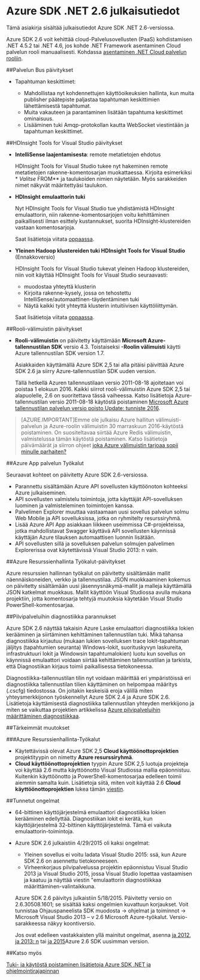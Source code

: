 <properties 
   pageTitle="Azure SDK .NET 2.6 julkaisutiedot" 
   description="Azure SDK .NET 2.6 julkaisutiedot" 
   services="app-service/web" 
   documentationCenter=".net" 
   authors="Juliako" 
   manager="erikre" 
   editor=""/>

<tags
   ms.service="app-service"
   ms.devlang="multiple"
   ms.topic="article"
   ms.tgt_pltfrm="na"
   ms.workload="integration" 
   ms.date="10/17/2016"
   ms.author="juliako"/>

 
# <a name="azure-sdk-for-net-26-release-notes"></a>Azure SDK .NET 2.6 julkaisutiedot

Tämä asiakirja sisältää julkaisutiedot Azure SDK .NET 2.6-versiossa. 

Azure SDK 2.6 voit kehittää cloud-Palvelusovellusten (PaaS) kohdistamisen .NET 4.5.2 tai .NET 4.6, jos kohde .NET Framework asentaminen Cloud palvelun rooli manuaalisesti. Kohdassa [asentaminen .NET Cloud palvelun rooliin](http://go.microsoft.com/fwlink/?LinkID=309796).


##<a name="service-bus-updates"></a>Palvelun Bus päivitykset

- Tapahtuman keskittimet: 

    - Mahdollistaa nyt kohdennettujen käyttöoikeuksien hallinta, kun muita publisher päätepiste paljastaa tapahtuman keskittimien lähettämisestä tapahtumat.
    - Muita vakauteen ja parantaminen lisätään tapahtuma keskittimet ominaisuus.
    - Lisääminen tuki Amqp-protokollan kautta WebSocket viestintään ja tapahtuman keskittimet.

##<a name="hdinsight-tools-for-visual-studio-updates"></a>HDInsight Tools for Visual Studio päivitykset

- **IntelliSense laajentamisesta**: remote metatietojen ehdotus

    HDInsight Tools for Visual Studio tukee nyt hakeminen remote metatietojen rakenne-komentosarjan muokattaessa. Kirjoita esimerkiksi * *Valitse* FROM** ja taulukoiden nimien näytetään. Myös sarakkeiden nimet näkyvät määritettyäsi taulukon.

- **HDInsight emulaattorin tuki**

    Nyt HDInsight Tools for Visual Studio tue yhdistämistä HDInsight emulaattorin, niin rakenne-komentosarjojen voitu kehittäminen paikallisesti ilman esittely kustannukset, suorita HDInsight-klustereiden vastaan komentosarjoja. 

    Saat lisätietoja viitata [oppaassa](http://go.microsoft.com/fwlink/?LinkID=529540&clcid=0x409).

- **Yleinen Hadoop klustereiden tuki HDInsight Tools for Visual Studio** (Ennakkoversio)

    HDInsight Tools for Visual Studio tukevat yleinen Hadoop klustereiden, niin voit käyttää HDInsight Tools for Visual Studio seuraavasti:

    - muodostaa yhteyttä klusterin 
    - Kirjoita rakenne-kysely, jossa on tehostettu IntelliSense/automaattinen-täydentäminen tuki 
    - Näytä kaikki työt yhteyttä klusterin intuitiivisen käyttöliittymän. 

    Saat lisätietoja viitata [oppaassa](http://go.microsoft.com/fwlink/?LinkID=529540&clcid=0x409).

##<a name="in-role-cache-updates"></a>Rooli-välimuistin päivitykset

- **Rooli-välimuistin** on päivitetty käyttämään **Microsoft Azure-tallennustilan SDK** versio 4.3. Toistaiseksi **-Roolin välimuisti** käytti Azure tallennustilan SDK version 1.7.

    Asiakkaiden käyttämällä Azure SDK 2,5 tai alla pitäisi päivittää Azure SDK 2.6 ja siirry Azure-tallennustilan SDK uuden version. 

    Tällä hetkellä Azuren tallennustilaan versio 2011-08-18 ajoitetaan voi poistaa 1 elokuun 2016. Kaikki siirrot rooli-välimuistin Azure SDK 2,5 tai alapuolelle, 2.6 on suoritettava tässä vaiheessa. Katso lisätietoja Azure-tallennustilan versio 2011-08-18 käytöstä poistaminen [Microsoft Azure tallennustilan palvelun versio poisto Update: tunniste 2016](http://blogs.msdn.com/b/windowsazurestorage/archive/2015/10/19/microsoft-azure-storage-service-version-removal-update-extension-to-2016.aspx).

>[AZURE.IMPORTANT]Emme ole julkaisu Azure hallitun välimuisti-palvelun ja Azure-roolin välimuistin 30 marraskuun 2016-käytöstä poistaminen. On suositeltavaa siirtää Azure Redis välimuistin, valmistelussa tämän käytöstä poistaminen. Katso lisätietoja päivämäärät ja siirron ohjeet [joka Azure välimuistin tarjoaa sopii minulle parhaiten?](../redis-cache/cache-faq.md#which-azure-cache-offering-is-right-for-me)

##<a name="azure-app-service-tools"></a>Azure App palvelun Työkalut

Seuraavat kohteet on päivitetty Azure SDK 2.6-versiossa.

- Parannettu sisältämään Azure API sovellusten käyttöönoton kohteeksi Azure julkaiseminen.
- API sovellusten valmistelu toimintoja, jotta käyttäjät API-sovelluksen luominen ja valmisteleminen toimintojen kanssa.
- Palvelimen Explorer muuttaa vastaamaan uusi sovellus palvelun solmu Web Mobile ja API sovelluksissa, jotka on ryhmitelty resurssiryhmä.
- Lisää Azure API App asiakkaan liikkeen useimmissa C#-projekteissa, jotka mahdollistavat Swagger käyttävä API sovellusten käynnissä käyttäjän Azure tilauksen automaattisen luonnin lisätään.
- API sovellusten sillä ja sovelluksen palvelun solmujen palvelimen Explorerissa ovat käytettävissä Visual Studio 2013: n vain. 

##<a name="azure-resource-manager-tools-updates"></a>Azure Resurssienhallinta Työkalut-päivitykset

Azure resurssien hallinnan työkalut on päivitetty sisältämään mallit näennäiskoneiden, verkko ja tallennustilaa. JSON muokkaaminen kokemus on päivitetty sisältämään uusi jäsennysnäkymä-mallit ja malleja käyttämällä JSON katkelmat muokkaus. Mallit käyttöön Visual Studiossa avulla mukana projektiin, jotta komentosarja tehtyjä muutoksia käytetään Visual Studio PowerShell-komentosarjaa.

##<a name="diagnostics-improvements-for-cloud-services"></a>Pilvipalveluihin diagnostiikka parannukset

Azure SDK 2.6 näyttää takaisin Azure Laske emulaattori diagnostiikka lokien kerääminen ja siirtäminen kehittäminen tallennustilan tuki. Mikä tahansa diagnostiikka kirjautuu (mukaan lukien sovelluksen trace lokit-tapahtuman jäljitys (tapahtumien seuranta) Windows-lokit, suorituskyvyn laskureita, infrastruktuuri lokit ja Windowsin tapahtumalokien) luotu kun sovellus on käynnissä emulaattori voidaan siirtää kehittäminen tallennustilan ja tarkista, että Diagnostiikan kirjaus toimii paikallisessa tietokoneessa. 

Diagnostiikka-tallennustilan tilin nyt voidaan määrittää eri ympäristöissä eri diagnostiikka tallennustilan tilien käyttäminen on helpompaa määritys (.cscfg) tiedostossa. On joitakin keskeisiä eroja välillä miten yhteysmerkkijonon työskennellyt Azure SDK 2.4 ja Azure SDK 2.6. Lisätietoja käyttämisestä diagnostiikka tallennustilan yhteyden merkkijono ja miten se vaikuttaa projektien artikkelissa [Azure pilvipalveluihin määrittäminen diagnostiikkaa](http://go.microsoft.com/fwlink/?LinkID=532784).

##<a name="breaking-changes"></a>Tärkeimmät muutokset

###<a name="azure-resource-manager-tools"></a>Azure Resurssienhallinta-Työkalut 

- Käytettävissä olevat Azure SDK 2,5 **Cloud käyttöönottoprojektien** projektityypin on nimetty **Azure resurssiryhmä**.
- **Cloud käyttöönottoprojektien** tyypin Azure SDK 2,5 luotuja projekteja voi käyttää 2.6 mutta käyttöönotto Visual Studiossa mallia epäonnistuu. Kuitenkin käyttöönotto ja PowerShell-komentosarjaa edelleen toimii aiemmin samalta kuin.  Lisätietoja siitä, miten voit käyttää 2.6 **Cloud käyttöönottoprojektien** lukea tämän [viestin](http://go.microsoft.com/fwlink/?LinkID=534086).
 
##<a name="known-issues"></a>Tunnetut ongelmat

- 64-bittinen käyttöjärjestelmä emulaattori diagnostiikka lokien kerääminen edellyttää. Diagnostiikan lokit ei kerätä, kun käyttöjärjestelmä 32-bittinen käyttöjärjestelmä. Tämä ei vaikuta emulaattorin-toimintoja. 

- Azure SDK 2.6 julkaistiin 4/29/2015 oli kaksi ongelmat: 

    - Yleinen sovellus ei voitu ladata Visual Studio 2015: ssä, kun Azure SDK 2.6 on asennettu tietokoneeseen.
    - Virheenkorjaus pilvipalvelussa projektin epäonnistuu Visual Studio 2013 ja Visual Studio 2015, jossa Visual Studio lopettaa vastaamisen ja kaatuu ja näyttää viestin "emulaattorin diagnostiikkaa määrittäminen-valintaikkuna.
    
    Azure SDK 2.6 päivitys julkaistiin 5/18/2015. Päivitetty versio on 2.6.30508.1601; se sisältää kaksi ongelmien kuvattuun korjaukset. Voit tunnistaa Ohjauspaneelista SDK muodosta -> ohjelmat ja toiminnot -> Microsoft Visual Studio 2013 – v 2.6 Microsoft Azure-työkalut. Versio-sarakkeessa näkyy koontiversio.

    Jos ovat edelleen vastakkaisten yllä mainitut ongelmat, asenna [ja 2012](http://go.microsoft.com/fwlink/p/?linkid=323511&clcid=0x409), [ja 2013: n](http://go.microsoft.com/fwlink/p/?linkid=323510&clcid=0x409) tai [ja 2015](http://go.microsoft.com/fwlink/?linkid=518003&clcid=0x409)Azure 2.6 SDK uusimman version.
 
##<a name="see-also"></a>Katso myös

[Tuki- ja käytöstä poistaminen lisätietoja Azure SDK .NET ja ohjelmointirajapinnan](https://msdn.microsoft.com/library/azure/dn479282.aspx/)
